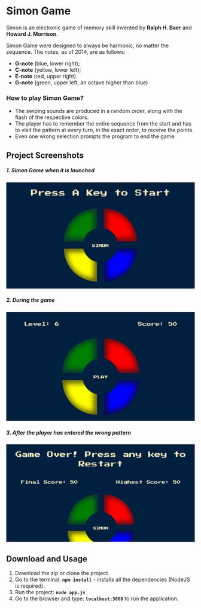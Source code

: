 # Simon Game

Simon is an electronic game of memory skill invented by **Ralph H. Baer** and **Howard J. Morrison**.

Simon Game were designed to always be harmonic, no matter the sequence. The notes, as of 2014, are as follows:
  - **G-note** (blue, lower right);
  - **C-note** (yellow, lower left);
  - **E-note** (red, upper right).
  - **G-note** (green, upper left, an octave higher than blue)

### How to play Simon Game?
- The swiping sounds are produced in a random order, along with the flash of the respective colors.
- The player has to remember the entire sequence from the start and has to visit the pattern at every turn, in the exact order, to receive the points.
- Even one wrong selection prompts the program to end the game.


## Project Screenshots 

##### 1. Simon Game when it is launched
![Simon Game Launch SS](/assets/launch.png)

##### 2. During the game
![During the game](/assets/game.png)

##### 3. After the player has entered the wrong pattern
![Finished Game SS](/assets/finish.png)



## Download and Usage

1. Download the zip or clone the project.
2. Go to the terminal:
**```npm install```** - installs all the dependencies (NodeJS is required).
3. Run the project:
**```node app.js```**    
4. Go to the browser and type: **```localhost:3000```** to run the application.
